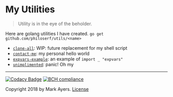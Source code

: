 # My Utilities

> Utility is in the eye of the beholder.

Here are golang utilities I have created.
`go get github.com/philoserf/utils/<name>`

- [`clone-all`][clone-all]: WIP: future replacement for my shell script
- [`contact-me`][contact-me]: my personal hello world
- [`expvars-example`][expvars-example]: an example of `import _ "expvars"`
- [`unimplimented`][unimplimented]: panic! Oh my

-----

[![Codacy Badge][codacy-badge]][codacy-link]
[![BCH compliance](https://bettercodehub.com/edge/badge/philoserf/utils?branch=master)](https://bettercodehub.com/)

Copyright 2018 by Mark Ayers. [License]

[codacy-link]: https://www.codacy.com/app/mark/utils
[codacy-badge]: https://api.codacy.com/project/badge/Grade/df1649e7c43744ab947c7a2afcf5f942

[checkup]: https://github.com/sourcegraph/checkup

[clone-all]: https://github.com/philoserf/utils/clone-all/
[contact-me]: https://github.com/philoserf/utils/contact-me/
[expvars-example]: https://github.com/philoserf/utils/expvars-example/
[unimplimented]: https://github.com/philoserf/utils/unimplimented/

[License]: https://github.com/philoserf/utils/License.md
